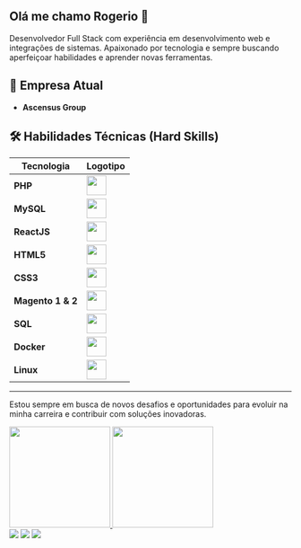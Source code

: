 ## Olá me chamo Rogerio 👋

Desenvolvedor Full Stack com experiência em desenvolvimento web e integrações de sistemas. Apaixonado por tecnologia e sempre buscando aperfeiçoar habilidades e aprender novas ferramentas.

## 🏢 Empresa Atual
- **Ascensus Group**

## 🛠️ Habilidades Técnicas (Hard Skills)

| Tecnologia       | Logotipo |
| ---------------- | -------- |
| **PHP**          | <img src="https://cdn.freebiesupply.com/logos/large/2x/php-1-logo-png-transparent.png" height="35"> |
| **MySQL**        | <img src="https://www.mysql.com/common/logos/logo-mysql-170x115.png" height="35"> |
| **ReactJS**      | <img src="https://upload.wikimedia.org/wikipedia/commons/a/a7/React-icon.svg" height="35"> |
| **HTML5**        | <img src="https://upload.wikimedia.org/wikipedia/commons/6/61/HTML5_logo_and_wordmark.svg" height="35"> |
| **CSS3**         | <img src="https://upload.wikimedia.org/wikipedia/commons/d/d5/CSS3_logo_and_wordmark.svg" height="35"> |
| **Magento 1 & 2**| <img src="https://w7.pngwing.com/pngs/847/621/png-transparent-magento-web-development-e-commerce-business-logo-magneto-angle-web-design-text-thumbnail.png" height="35"> |
| **SQL**          | <img src="https://upload.wikimedia.org/wikipedia/commons/8/87/Sql_data_base_with_logo.png" height="35"> |
| **Docker**       | <img src="https://icon2.cleanpng.com/20180825/jab/kisspng-using-docker-developing-and-deploying-software-wi-poznaj-aplikacjdocker-drupal-w-15-minut-docke-1713948229081.webp" height="35"> |
| **Linux**        | <img src="https://upload.wikimedia.org/wikipedia/commons/a/af/Tux.png" height="35"> |

---

Estou sempre em busca de novos desafios e oportunidades para evoluir na minha carreira e contribuir com soluções inovadoras.


<!--
**rogerdgela/rogerdgela** is a ✨ _special_ ✨ repository because its `README.md` (this file) appears on your GitHub profile.

Here are some ideas to get you started:

- 🔭 I’m currently working on ...
- 🌱 I’m currently learning ...
- 👯 I’m looking to collaborate on ...
- 🤔 I’m looking for help with ...
- 💬 Ask me about ...
- 📫 How to reach me: ...
- 😄 Pronouns: ...
- ⚡ Fun fact: ...
-->

<div>
<a href="https://github.com/rogerdgela">
<img loading="lazy" height="180em" src="https://github-readme-stats.vercel.app/api/top-langs/?username=rogerdgela&layout=compact&langs_count=7&theme=dracula"/>
<img loading="lazy" height="180em" src="https://github-readme-stats.vercel.app/api?username=rogerdgela&show_icons=true&theme=dracula&include_all_commits=true&count_private=true"/>
</div>

<div>
<a href="https://www.instagram.com/rogerio.alvest/" target="_blank"><img loading="lazy" src="https://img.shields.io/badge/-Instagram-%23E4405F?style=for-the-badge&logo=instagram&logoColor=white" target="_blank"></a>
<a href = "mailto:roger.alves.silva84@gmil.com"><img loading="lazy" src="https://img.shields.io/badge/Gmail-D14836?style=for-the-badge&logo=gmail&logoColor=white" target="_blank"></a>
<a href="https://www.linkedin.com/in/rog%C3%A9rio-silva-16881129" target="_blank"><img loading="lazy" src="https://img.shields.io/badge/-LinkedIn-%230077B5?style=for-the-badge&logo=linkedin&logoColor=white" target="_blank"></a>   
</div>
